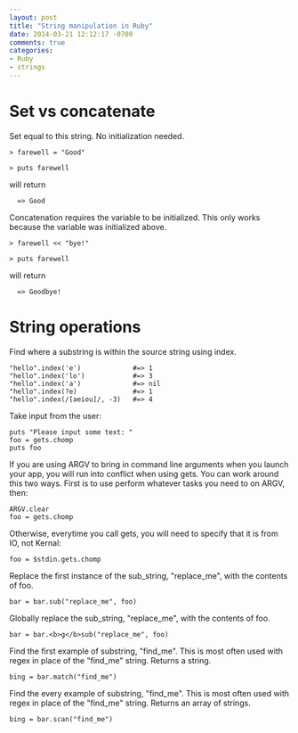 ```yaml
---
layout: post
title: "String manipulation in Ruby"
date: 2014-03-21 12:12:17 -0700
comments: true
categories:
- Ruby
- strings
---
```

Set vs concatenate
=======
Set equal to this string.  No initialization needed.
```
> farewell = "Good"  
```

```
> puts farewell
```

will return
```
  => Good
```

Concatenation requires the variable to be initialized.  This only works because the variable was initialized above.
```
> farewell << "bye!"  
```

```
> puts farewell
```

will return
```
  => Goodbye!
```

String operations
=======
Find where a substring is within the source string using index.
```
"hello".index('e')             #=> 1
"hello".index('lo')            #=> 3
"hello".index('a')             #=> nil
"hello".index(?e)              #=> 1
"hello".index(/[aeiou]/, -3)   #=> 4
```

Take input from the user:
```
puts "Please input some text: "
foo = gets.chomp
puts foo
```

If you are using ARGV to bring in command line arguments when you launch your app, you will run into conflict when using gets.  You can work around this two ways.  First is to use perform whatever tasks you need to on ARGV, then:
```
ARGV.clear
foo = gets.chomp
```

Otherwise, everytime you call gets, you will need to specify that it is from IO, not Kernal:
```
foo = $stdin.gets.chomp
```

Replace the first instance of the sub_string, "replace_me", with the contents of foo.
```
bar = bar.sub("replace_me", foo)
```

Globally replace the sub_string, "replace_me", with the contents of foo.
```
bar = bar.<b>g</b>sub("replace_me", foo)
```

Find the first example of substring, "find_me".  This is most often used with regex in place of the "find_me" string.  Returns a string.
```
bing = bar.match("find_me")
```

Find the every example of substring, "find_me".  This is most often used with regex in place of the "find_me" string.  Returns an array of strings.
```
bing = bar.scan("find_me")
```
